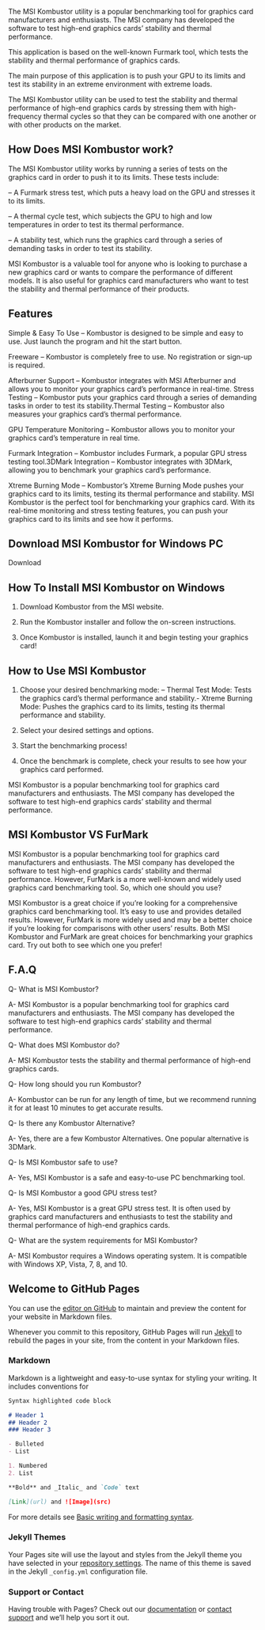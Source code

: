 The MSI Kombustor utility is a popular benchmarking tool for graphics card manufacturers and enthusiasts. The MSI company has developed the software to test high-end graphics cards’ stability and thermal performance.

This application is based on the well-known Furmark tool, which tests the stability and thermal performance of graphics cards.

The main purpose of this application is to push your GPU to its limits and test its stability in an extreme environment with extreme loads.

The MSI Kombustor utility can be used to test the stability and thermal performance of high-end graphics cards by stressing them with high-frequency thermal cycles so that they can be compared with one another or with other products on the market.

## How Does MSI Kombustor work?
The MSI Kombustor utility works by running a series of tests on the graphics card in order to push it to its limits. These tests include:

– A Furmark stress test, which puts a heavy load on the GPU and stresses it to its limits.

– A thermal cycle test, which subjects the GPU to high and low temperatures in order to test its thermal performance.

– A stability test, which runs the graphics card through a series of demanding tasks in order to test its stability.

MSI Kombustor is a valuable tool for anyone who is looking to purchase a new graphics card or wants to compare the performance of different models. It is also useful for graphics card manufacturers who want to test the stability and thermal performance of their products.

## Features
Simple & Easy To Use – Kombustor is designed to be simple and easy to use. Just launch the program and hit the start button.

Freeware – Kombustor is completely free to use. No registration or sign-up is required.

Afterburner Support – Kombustor integrates with MSI Afterburner and allows you to monitor your graphics card’s performance in real-time. Stress Testing – Kombustor puts your graphics card through a series of demanding tasks in order to test its stability.Thermal Testing – Kombustor also measures your graphics card’s thermal performance.

GPU Temperature Monitoring – Kombustor allows you to monitor your graphics card’s temperature in real time.

Furmark Integration – Kombustor includes Furmark, a popular GPU stress testing tool.3DMark Integration – Kombustor integrates with 3DMark, allowing you to benchmark your graphics card’s performance.

Xtreme Burning Mode – Kombustor’s Xtreme Burning Mode pushes your graphics card to its limits, testing its thermal performance and stability. MSI Kombustor is the perfect tool for benchmarking your graphics card. With its real-time monitoring and stress testing features, you can push your graphics card to its limits and see how it performs.

## Download MSI Kombustor for Windows PC
Download
## How To Install MSI Kombustor on Windows
1. Download Kombustor from the MSI website.

2. Run the Kombustor installer and follow the on-screen instructions.

3. Once Kombustor is installed, launch it and begin testing your graphics card!

## How to Use MSI Kombustor
1. Choose your desired benchmarking mode: – Thermal Test Mode: Tests the graphics card’s thermal performance and stability.- Xtreme Burning Mode: Pushes the graphics card to its limits, testing its thermal performance and stability.

2. Select your desired settings and options.

3. Start the benchmarking process!

4. Once the benchmark is complete, check your results to see how your graphics card performed.

MSI Kombustor is a popular benchmarking tool for graphics card manufacturers and enthusiasts. The MSI company has developed the software to test high-end graphics cards’ stability and thermal performance.

## MSI Kombustor VS FurMark
MSI Kombustor is a popular benchmarking tool for graphics card manufacturers and enthusiasts. The MSI company has developed the software to test high-end graphics cards’ stability and thermal performance. However, FurMark is a more well-known and widely used graphics card benchmarking tool. So, which one should you use?

MSI Kombustor is a great choice if you’re looking for a comprehensive graphics card benchmarking tool. It’s easy to use and provides detailed results. However, FurMark is more widely used and may be a better choice if you’re looking for comparisons with other users’ results. Both MSI Kombustor and FurMark are great choices for benchmarking your graphics card. Try out both to see which one you prefer!

## F.A.Q
Q- What is MSI Kombustor?

A- MSI Kombustor is a popular benchmarking tool for graphics card manufacturers and enthusiasts. The MSI company has developed the software to test high-end graphics cards’ stability and thermal performance.

Q- What does MSI Kombustor do?

A- MSI Kombustor tests the stability and thermal performance of high-end graphics cards.

Q- How long should you run Kombustor?

A- Kombustor can be run for any length of time, but we recommend running it for at least 10 minutes to get accurate results.

Q- Is there any Kombustor Alternative?

A- Yes, there are a few Kombustor Alternatives. One popular alternative is 3DMark.

Q- Is MSI Kombustor safe to use?

A- Yes, MSI Kombustor is a safe and easy-to-use PC benchmarking tool.

Q- Is MSI Kombustor a good GPU stress test?

A- Yes, MSI Kombustor is a great GPU stress test. It is often used by graphics card manufacturers and enthusiasts to test the stability and thermal performance of high-end graphics cards.

Q- What are the system requirements for MSI Kombustor?

A- MSI Kombustor requires a Windows operating system. It is compatible with Windows XP, Vista, 7, 8, and 10.






## Welcome to GitHub Pages

You can use the [editor on GitHub](https://github.com/kombustorgithub/msi-kombustor/edit/gh-pages/index.md) to maintain and preview the content for your website in Markdown files.

Whenever you commit to this repository, GitHub Pages will run [Jekyll](https://jekyllrb.com/) to rebuild the pages in your site, from the content in your Markdown files.

### Markdown

Markdown is a lightweight and easy-to-use syntax for styling your writing. It includes conventions for

```markdown
Syntax highlighted code block

# Header 1
## Header 2
### Header 3

- Bulleted
- List

1. Numbered
2. List

**Bold** and _Italic_ and `Code` text

[Link](url) and ![Image](src)
```

For more details see [Basic writing and formatting syntax](https://docs.github.com/en/github/writing-on-github/getting-started-with-writing-and-formatting-on-github/basic-writing-and-formatting-syntax).

### Jekyll Themes 

Your Pages site will use the layout and styles from the Jekyll theme you have selected in your [repository settings](https://github.com/kombustorgithub/msi-kombustor/settings/pages). The name of this theme is saved in the Jekyll `_config.yml` configuration file.

### Support or Contact

Having trouble with Pages? Check out our [documentation](https://docs.github.com/categories/github-pages-basics/) or [contact support](https://support.github.com/contact) and we’ll help you sort it out.
